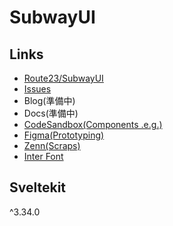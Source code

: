 # SubwayUI
## Links
- [Route23/SubwayUI](https://github.com/Route23/SubwayUI)
- [Issues](https://github.com/Route23/SubwayUI/issues)
- Blog(準備中)
- Docs(準備中)
- [CodeSandbox(Components .e.g.)](https://codesandbox.io/dashboard/home?workspace=5ef0e7c4-4e77-4f35-9597-5d67b7934597)
- [Figma(Prototyping)](https://www.figma.com/file/5jOfkehBg8VJEITcPdMYKG/subwayUI-Project?node-id=0%3A1)
- [Zenn(Scraps)](https://zenn.dev/ocat/scraps/1a049790273f86)
- [Inter Font](https://rsms.me/inter/)

## Sveltekit
^3.34.0
